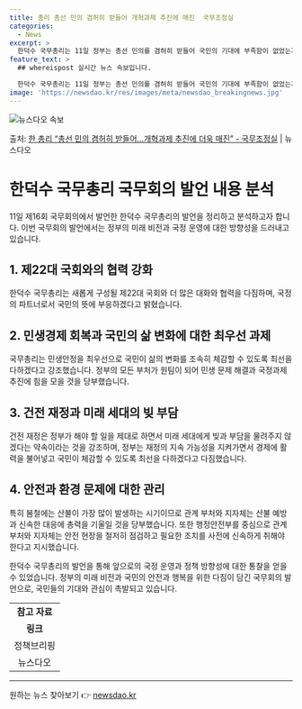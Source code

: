 ```yaml
---
title: 총리 총선 민의 겸허히 받들어 개혁과제 추진에 매진  국무조정실
categories:
  - News
excerpt: >
  한덕수 국무총리는 11일 정부는 총선 민의를 겸허히 받들어 국민의 기대에 부족함이 없었는지 국정 전반을 되돌…
feature_text: >
  ## whereispost 실시간 뉴스 속보입니다.

  한덕수 국무총리는 11일 정부는 총선 민의를 겸허히 받들어 국민의 기대에 부족함이 없었는지 국정 전반을 되돌…
image: 'https://newsdao.kr/res/images/meta/newsdao_breakingnews.jpg'
---
```


![뉴스다오 속보](https://newsdao.kr/res/images/meta/newsdao_breakingnews.jpg)

<p>출처: <a href="https://newsdao.kr/3568" rel="dofollow">한 총리 “총선 민의 겸허히 받들어…개혁과제 추진에 더욱 매진” - 국무조정실</a> | 뉴스다오</p>

<h1>한덕수 국무총리 국무회의 발언 내용 분석</h1>

<p data-ke-size="size16">11일 제16회 국무회의에서 발언한 한덕수 국무총리의 발언을 정리하고 분석하고자 합니다. 이번 국무회의 발언에서는 정부의 미래 비전과 국정 운영에 대한 방향성을 드러내고 있습니다.</p>

<h2 data-ke-size="size26">1. 제22대 국회와의 협력 강화</h2>

<p data-ke-size="size16">한덕수 국무총리는 새롭게 구성될 제22대 국회와 더 많은 대화와 협력을 다짐하며, 국정의 파트너로서 국민의 뜻에 부응하겠다고 밝혔습니다.</p>

<h2 data-ke-size="size26">2. 민생경제 회복과 국민의 삶 변화에 대한 최우선 과제</h2>

<p data-ke-size="size16">국무총리는 민생안정을 최우선으로 국민이 삶의 변화를 조속히 체감할 수 있도록 최선을 다하겠다고 강조했습니다. 정부의 모든 부처가 원팀이 되어 민생 문제 해결과 국정과제 추진에 힘을 모을 것을 당부했습니다.</p>

<h2 data-ke-size="size26">3. 건전 재정과 미래 세대의 빚 부담</h2>

<p data-ke-size="size16">건전 재정은 정부가 해야 할 일을 제대로 하면서 미래 세대에게 빚과 부담을 물려주지 않겠다는 약속이라는 것을 강조하며, 정부는 재정의 지속 가능성을 지켜가면서 경제에 활력을 불어넣고 국민이 체감할 수 있도록 최선을 다하겠다고 다짐했습니다.</p>

<h2 data-ke-size="size26">4. 안전과 환경 문제에 대한 관리</h2>

<p data-ke-size="size16">특히 봄철에는 산불이 가장 많이 발생하는 시기이므로 관계 부처와 지자체는 산불 예방과 신속한 대응에 총력을 기울일 것을 당부했습니다. 또한 행정안전부를 중심으로 관계부처와 지자체는 안전 현장을 철저히 점검하고 필요한 조치를 사전에 신속하게 취해야 한다고 지시했습니다.</p>

<p data-ke-size="size16">한덕수 국무총리의 발언을 통해 앞으로의 국정 운영과 정책 방향성에 대한 통찰을 얻을 수 있었습니다. 정부의 미래 비전과 국민의 안전과 행복을 위한 다짐이 담긴 국무회의 발언으로, 국민들의 기대와 관심이 촉발되고 있습니다.</p>

<table>
	<tr>
		<td style="text-align: center; height: 17px;"><b>참고 자료</b></td>
	</tr>
	<tr>
		<td style="text-align: center; height: 17px;"><b>링크</b></td>
	</tr>
	<tr>
		<td style="text-align: center;">정책브리핑</td>
	</tr>
	<tr>
		<td style="text-align: center;">뉴스다오</td>
	</tr>
</table>
<hr> 

원하는 뉴스 찾아보기 👉 <a href="https://newsdao.kr" rel="dofollow">newsdao.kr</a>


